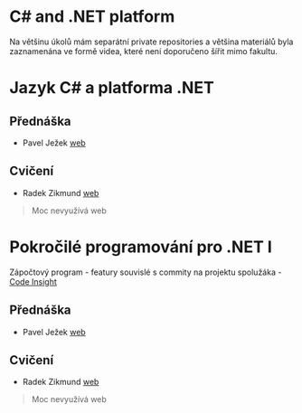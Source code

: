 ﻿# C# and .NET platform
Na většinu úkolů mám separátní private repositories a většina materiálů byla zaznamenána ve formě videa, které není doporučeno šířit mimo fakultu.
  
# Jazyk C# a platforma .NET
## Přednáška

- Pavel Ježek [web](https://d3s.mff.cuni.cz/legacy/~jezek/)

## Cvičení

- Radek Zikmund [web](https://www.ms.mff.cuni.cz/~zikmundr/)  
> Moc nevyužívá web  

# Pokročilé programování pro .NET I
Zápočtový program - featury souvislé s commity na projektu spolužáka - [Code Insight](https://github.com/starychfojtu/CodeInsight)
## Přednáška

- Pavel Ježek [web](https://d3s.mff.cuni.cz/legacy/~jezek/)

## Cvičení

- Radek Zikmund [web](https://www.ms.mff.cuni.cz/~zikmundr/)  
> Moc nevyužívá web  
